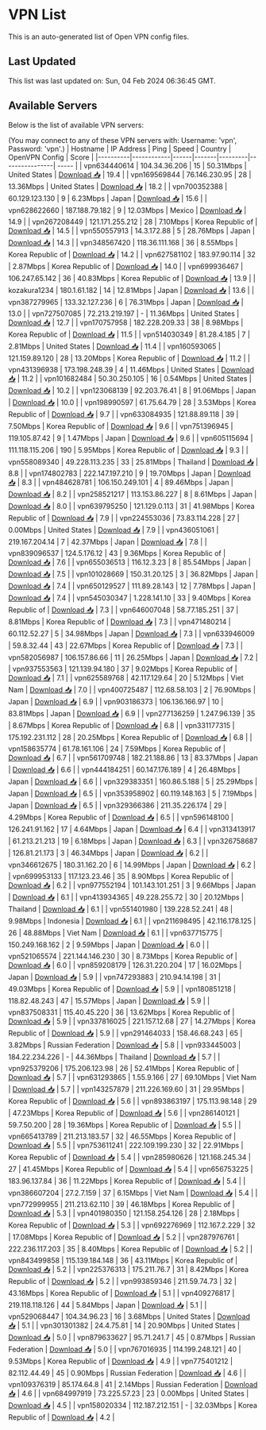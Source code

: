 # VPN List

This is an auto-generated list of Open VPN config files.

## Last Updated

This list was last updated on: Sun, 04 Feb 2024 06:36:45 GMT.

## Available Servers

Below is the list of available VPN servers:

(You may connect to any of these VPN servers with: Username: 'vpn', Password: 'vpn'.)
| Hostname | IP Address | Ping | Speed | Country | OpenVPN Config | Score |
|----------|------------|------|-------|---------|----------------| ----- |
| vpn634440614 | 104.34.36.206 | 15 | 50.31Mbps | United States | [Download 📥](./configs/server_0_US.ovpn) | 19.4 |
| vpn169569844 | 76.146.230.95 | 28 | 13.36Mbps | United States | [Download 📥](./configs/server_1_US.ovpn) | 18.2 |
| vpn700352388 | 60.129.123.130 | 9 | 6.23Mbps | Japan | [Download 📥](./configs/server_2_JP.ovpn) | 15.6 |
| vpn628622660 | 187.188.79.182 | 9 | 12.03Mbps | Mexico | [Download 📥](./configs/server_3_MX.ovpn) | 14.9 |
| vpn267208449 | 121.171.255.212 | 28 | 7.10Mbps | Korea Republic of | [Download 📥](./configs/server_4_KR.ovpn) | 14.5 |
| vpn550557913 | 14.3.172.88 | 5 | 28.76Mbps | Japan | [Download 📥](./configs/server_5_JP.ovpn) | 14.3 |
| vpn348567420 | 118.36.111.168 | 36 | 8.55Mbps | Korea Republic of | [Download 📥](./configs/server_6_KR.ovpn) | 14.2 |
| vpn627581102 | 183.97.90.114 | 32 | 2.87Mbps | Korea Republic of | [Download 📥](./configs/server_7_KR.ovpn) | 14.0 |
| vpn699936467 | 106.247.65.142 | 36 | 40.83Mbps | Korea Republic of | [Download 📥](./configs/server_8_KR.ovpn) | 13.9 |
| kozakura1234 | 180.1.61.182 | 14 | 12.81Mbps | Japan | [Download 📥](./configs/server_9_JP.ovpn) | 13.6 |
| vpn387279965 | 133.32.127.236 | 6 | 76.31Mbps | Japan | [Download 📥](./configs/server_10_JP.ovpn) | 13.0 |
| vpn727507085 | 72.213.219.197 | - | 11.36Mbps | United States | [Download 📥](./configs/server_11_US.ovpn) | 12.7 |
| vpn170757958 | 182.228.209.33 | 38 | 8.98Mbps | Korea Republic of | [Download 📥](./configs/server_12_KR.ovpn) | 11.5 |
| vpn514030349 | 81.28.4.185 | 7 | 2.81Mbps | United States | [Download 📥](./configs/server_13_US.ovpn) | 11.4 |
| vpn160593065 | 121.159.89.120 | 28 | 13.20Mbps | Korea Republic of | [Download 📥](./configs/server_14_KR.ovpn) | 11.2 |
| vpn431396938 | 173.198.248.39 | 4 | 11.46Mbps | United States | [Download 📥](./configs/server_15_US.ovpn) | 11.2 |
| vpn101682484 | 50.30.250.105 | 16 | 0.54Mbps | United States | [Download 📥](./configs/server_16_US.ovpn) | 10.2 |
| vpn123068139 | 92.203.76.41 | 8 | 91.06Mbps | Japan | [Download 📥](./configs/server_17_JP.ovpn) | 10.0 |
| vpn198990597 | 61.75.64.79 | 28 | 3.53Mbps | Korea Republic of | [Download 📥](./configs/server_18_KR.ovpn) | 9.7 |
| vpn633084935 | 121.88.89.118 | 39 | 7.50Mbps | Korea Republic of | [Download 📥](./configs/server_19_KR.ovpn) | 9.6 |
| vpn751396945 | 119.105.87.42 | 9 | 1.47Mbps | Japan | [Download 📥](./configs/server_20_JP.ovpn) | 9.6 |
| vpn605115694 | 111.118.115.206 | 190 | 5.95Mbps | Korea Republic of | [Download 📥](./configs/server_21_KR.ovpn) | 9.3 |
| vpn558089340 | 49.228.113.235 | 33 | 25.81Mbps | Thailand | [Download 📥](./configs/server_22_TH.ovpn) | 8.8 |
| vpn174802783 | 222.147.197.210 | 9 | 19.70Mbps | Japan | [Download 📥](./configs/server_23_JP.ovpn) | 8.3 |
| vpn484628781 | 106.150.249.101 | 4 | 89.46Mbps | Japan | [Download 📥](./configs/server_24_JP.ovpn) | 8.2 |
| vpn258521217 | 113.153.86.227 | 8 | 8.61Mbps | Japan | [Download 📥](./configs/server_25_JP.ovpn) | 8.0 |
| vpn639795250 | 121.129.0.113 | 31 | 41.98Mbps | Korea Republic of | [Download 📥](./configs/server_26_KR.ovpn) | 7.9 |
| vpn224553036 | 73.83.114.228 | 27 | 0.00Mbps | United States | [Download 📥](./configs/server_27_US.ovpn) | 7.9 |
| vpn436051061 | 219.167.204.14 | 7 | 42.37Mbps | Japan | [Download 📥](./configs/server_28_JP.ovpn) | 7.8 |
| vpn839096537 | 124.5.176.12 | 43 | 9.36Mbps | Korea Republic of | [Download 📥](./configs/server_29_KR.ovpn) | 7.6 |
| vpn655036513 | 116.12.3.23 | 8 | 85.54Mbps | Japan | [Download 📥](./configs/server_30_JP.ovpn) | 7.5 |
| vpn101028669 | 150.31.20.125 | 3 | 36.82Mbps | Japan | [Download 📥](./configs/server_31_JP.ovpn) | 7.4 |
| vpn650129527 | 111.89.28.143 | 12 | 7.78Mbps | Japan | [Download 📥](./configs/server_32_JP.ovpn) | 7.4 |
| vpn545030347 | 1.228.141.10 | 33 | 9.40Mbps | Korea Republic of | [Download 📥](./configs/server_33_KR.ovpn) | 7.3 |
| vpn646007048 | 58.77.185.251 | 37 | 8.81Mbps | Korea Republic of | [Download 📥](./configs/server_34_KR.ovpn) | 7.3 |
| vpn471480214 | 60.112.52.27 | 5 | 34.98Mbps | Japan | [Download 📥](./configs/server_35_JP.ovpn) | 7.3 |
| vpn633946009 | 59.8.32.44 | 43 | 22.67Mbps | Korea Republic of | [Download 📥](./configs/server_36_KR.ovpn) | 7.3 |
| vpn582056987 | 106.157.86.66 | 11 | 26.25Mbps | Japan | [Download 📥](./configs/server_37_JP.ovpn) | 7.2 |
| vpn937553563 | 121.139.94.180 | 37 | 9.02Mbps | Korea Republic of | [Download 📥](./configs/server_38_KR.ovpn) | 7.1 |
| vpn625589768 | 42.117.129.64 | 20 | 5.12Mbps | Viet Nam | [Download 📥](./configs/server_39_VN.ovpn) | 7.0 |
| vpn400725487 | 112.68.58.103 | 2 | 76.90Mbps | Japan | [Download 📥](./configs/server_40_JP.ovpn) | 6.9 |
| vpn903186373 | 106.136.166.97 | 10 | 83.81Mbps | Japan | [Download 📥](./configs/server_41_JP.ovpn) | 6.9 |
| vpn277136259 | 1.247.96.139 | 35 | 8.67Mbps | Korea Republic of | [Download 📥](./configs/server_42_KR.ovpn) | 6.8 |
| vpn331177315 | 175.192.231.112 | 28 | 20.25Mbps | Korea Republic of | [Download 📥](./configs/server_43_KR.ovpn) | 6.8 |
| vpn158635774 | 61.78.161.106 | 24 | 7.59Mbps | Korea Republic of | [Download 📥](./configs/server_44_KR.ovpn) | 6.7 |
| vpn561709748 | 182.21.188.86 | 13 | 83.37Mbps | Japan | [Download 📥](./configs/server_45_JP.ovpn) | 6.6 |
| vpn444184251 | 60.147.176.189 | 4 | 26.48Mbps | Japan | [Download 📥](./configs/server_46_JP.ovpn) | 6.6 |
| vpn329383351 | 160.86.5.188 | 5 | 25.29Mbps | Japan | [Download 📥](./configs/server_47_JP.ovpn) | 6.5 |
| vpn353958902 | 60.119.148.163 | 5 | 7.19Mbps | Japan | [Download 📥](./configs/server_48_JP.ovpn) | 6.5 |
| vpn329366386 | 211.35.226.174 | 29 | 4.29Mbps | Korea Republic of | [Download 📥](./configs/server_49_KR.ovpn) | 6.5 |
| vpn596148100 | 126.241.91.162 | 17 | 4.64Mbps | Japan | [Download 📥](./configs/server_50_JP.ovpn) | 6.4 |
| vpn313413917 | 61.213.21.213 | 19 | 6.18Mbps | Japan | [Download 📥](./configs/server_51_JP.ovpn) | 6.3 |
| vpn326758687 | 126.81.21.173 | 3 | 46.34Mbps | Japan | [Download 📥](./configs/server_52_JP.ovpn) | 6.2 |
| vpn346612675 | 180.31.162.20 | 6 | 14.99Mbps | Japan | [Download 📥](./configs/server_53_JP.ovpn) | 6.2 |
| vpn699953133 | 117.123.23.46 | 35 | 8.90Mbps | Korea Republic of | [Download 📥](./configs/server_54_KR.ovpn) | 6.2 |
| vpn977552194 | 101.143.101.251 | 3 | 9.66Mbps | Japan | [Download 📥](./configs/server_55_JP.ovpn) | 6.1 |
| vpn413934365 | 49.228.255.72 | 30 | 20.12Mbps | Thailand | [Download 📥](./configs/server_56_TH.ovpn) | 6.1 |
| vpn551401980 | 139.228.52.241 | 48 | 9.98Mbps | Indonesia | [Download 📥](./configs/server_57_ID.ovpn) | 6.1 |
| vpn211698495 | 42.116.178.125 | 26 | 48.88Mbps | Viet Nam | [Download 📥](./configs/server_58_VN.ovpn) | 6.1 |
| vpn637715775 | 150.249.168.162 | 2 | 9.59Mbps | Japan | [Download 📥](./configs/server_59_JP.ovpn) | 6.0 |
| vpn521065574 | 221.144.146.230 | 30 | 8.73Mbps | Korea Republic of | [Download 📥](./configs/server_60_KR.ovpn) | 6.0 |
| vpn859208179 | 126.31.220.204 | 17 | 16.02Mbps | Japan | [Download 📥](./configs/server_61_JP.ovpn) | 5.9 |
| vpn747293883 | 210.94.14.198 | 31 | 49.03Mbps | Korea Republic of | [Download 📥](./configs/server_62_KR.ovpn) | 5.9 |
| vpn180851218 | 118.82.48.243 | 47 | 15.57Mbps | Japan | [Download 📥](./configs/server_63_JP.ovpn) | 5.9 |
| vpn837508331 | 115.40.45.220 | 36 | 13.62Mbps | Korea Republic of | [Download 📥](./configs/server_64_KR.ovpn) | 5.9 |
| vpn337816025 | 221.157.12.68 | 27 | 14.27Mbps | Korea Republic of | [Download 📥](./configs/server_65_KR.ovpn) | 5.9 |
| vpn291464033 | 158.46.68.243 | 65 | 3.82Mbps | Russian Federation | [Download 📥](./configs/server_66_RU.ovpn) | 5.8 |
| vpn933445003 | 184.22.234.226 | - | 44.36Mbps | Thailand | [Download 📥](./configs/server_67_TH.ovpn) | 5.7 |
| vpn925379206 | 175.206.123.98 | 26 | 52.41Mbps | Korea Republic of | [Download 📥](./configs/server_68_KR.ovpn) | 5.7 |
| vpn631293865 | 1.55.9.166 | 27 | 69.10Mbps | Viet Nam | [Download 📥](./configs/server_69_VN.ovpn) | 5.7 |
| vpn143257879 | 211.226.169.60 | 31 | 29.95Mbps | Korea Republic of | [Download 📥](./configs/server_70_KR.ovpn) | 5.6 |
| vpn893863197 | 175.113.98.148 | 29 | 47.23Mbps | Korea Republic of | [Download 📥](./configs/server_71_KR.ovpn) | 5.6 |
| vpn286140121 | 59.7.50.200 | 28 | 19.36Mbps | Korea Republic of | [Download 📥](./configs/server_72_KR.ovpn) | 5.5 |
| vpn665413789 | 211.213.183.57 | 32 | 46.55Mbps | Korea Republic of | [Download 📥](./configs/server_73_KR.ovpn) | 5.5 |
| vpn753611241 | 222.109.199.230 | 32 | 22.91Mbps | Korea Republic of | [Download 📥](./configs/server_74_KR.ovpn) | 5.4 |
| vpn285980626 | 121.168.245.34 | 27 | 41.45Mbps | Korea Republic of | [Download 📥](./configs/server_75_KR.ovpn) | 5.4 |
| vpn656753225 | 183.96.137.84 | 36 | 11.22Mbps | Korea Republic of | [Download 📥](./configs/server_76_KR.ovpn) | 5.4 |
| vpn386607204 | 27.2.7.159 | 37 | 6.15Mbps | Viet Nam | [Download 📥](./configs/server_77_VN.ovpn) | 5.4 |
| vpn772999955 | 211.213.62.110 | 39 | 46.18Mbps | Korea Republic of | [Download 📥](./configs/server_78_KR.ovpn) | 5.3 |
| vpn401980350 | 121.158.254.126 | 28 | 2.18Mbps | Korea Republic of | [Download 📥](./configs/server_79_KR.ovpn) | 5.3 |
| vpn692276969 | 112.167.2.229 | 32 | 17.08Mbps | Korea Republic of | [Download 📥](./configs/server_80_KR.ovpn) | 5.2 |
| vpn287976761 | 222.236.117.203 | 35 | 8.40Mbps | Korea Republic of | [Download 📥](./configs/server_81_KR.ovpn) | 5.2 |
| vpn843499858 | 115.139.184.148 | 36 | 43.11Mbps | Korea Republic of | [Download 📥](./configs/server_82_KR.ovpn) | 5.2 |
| vpn225376313 | 175.211.76.7 | 31 | 8.42Mbps | Korea Republic of | [Download 📥](./configs/server_83_KR.ovpn) | 5.2 |
| vpn993859346 | 211.59.74.73 | 32 | 43.16Mbps | Korea Republic of | [Download 📥](./configs/server_84_KR.ovpn) | 5.1 |
| vpn409276817 | 219.118.118.126 | 44 | 5.84Mbps | Japan | [Download 📥](./configs/server_85_JP.ovpn) | 5.1 |
| vpn529068447 | 104.34.96.23 | 16 | 3.68Mbps | United States | [Download 📥](./configs/server_86_US.ovpn) | 5.1 |
| vpn301301382 | 24.4.75.81 | 14 | 20.90Mbps | United States | [Download 📥](./configs/server_87_US.ovpn) | 5.0 |
| vpn879633627 | 95.71.241.7 | 45 | 0.87Mbps | Russian Federation | [Download 📥](./configs/server_88_RU.ovpn) | 5.0 |
| vpn767016935 | 114.199.248.121 | 40 | 9.53Mbps | Korea Republic of | [Download 📥](./configs/server_89_KR.ovpn) | 4.9 |
| vpn775401212 | 82.112.44.49 | 45 | 0.90Mbps | Russian Federation | [Download 📥](./configs/server_90_RU.ovpn) | 4.6 |
| vpn109376319 | 85.174.64.8 | 41 | 2.14Mbps | Russian Federation | [Download 📥](./configs/server_91_RU.ovpn) | 4.6 |
| vpn684997919 | 73.225.57.23 | 23 | 0.00Mbps | United States | [Download 📥](./configs/server_92_US.ovpn) | 4.5 |
| vpn158020334 | 112.187.212.151 | - | 32.03Mbps | Korea Republic of | [Download 📥](./configs/server_93_KR.ovpn) | 4.2 |
